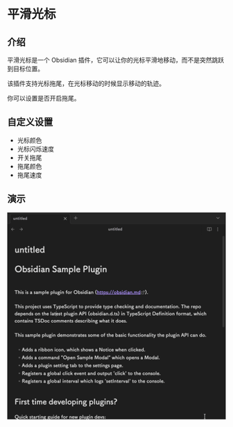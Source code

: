 # 平滑光标

## 介绍

平滑光标是一个 Obsidian 插件，它可以让你的光标平滑地移动，而不是突然跳跃到目标位置。

该插件支持光标拖尾，在光标移动的时候显示移动的轨迹。

你可以设置是否开启拖尾。

## 自定义设置

* 光标颜色
* 光标闪烁速度
* 开关拖尾
* 拖尾颜色
* 拖尾速度

## 演示

![](SmoothCursor.gif)